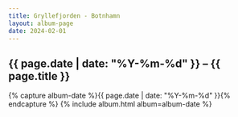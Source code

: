 ```yaml
---
title: Gryllefjorden - Botnhamn
layout: album-page
date: 2024-02-01
---
```

## {{ page.date | date: "%Y-%m-%d" }} – {{ page.title }}
{% capture album-date %}{{ page.date | date: "%Y-%m-%d" }}{% endcapture %}
{% include album.html album=album-date %}